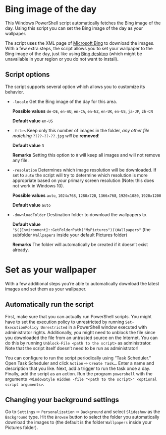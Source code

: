 Bing image of the day
=====================
This Windows PowerShell script automatically fetches the Bing image of
the day.
Using this script you can set the Bing image of the day as your
wallpaper.

The script uses the XML page of [Microsoft Bing](https://www.bing.com/)
to download the images.
With a few extra steps, the script allows you to set your wallpaper to
the Bing image of the day, just like using [Bing
desktop](http://blogs.msdn.com/b/buckh/archive/2013/01/02/bing-desktop-set-your-background-to-the-bing-image-of-the-day.aspx)
(which might be unavailable in your region or you do not want to
install).

Script options
--------------
The script supports several option which allows you to customize its
behavior.

* `-locale` Get the Bing image of the day for this area.

  **Possible values** `de-DE`, `en-AU`, `en-CA`, `en-NZ`,
  `en-UK`, `en-US`, `ja-JP`, `zh-CN`

  **Default value** `en-US`

* `-files` Keep only this number of images in the folder, *any other
  file matching* `????-??-??.jpg` *will be* **removed**!

  **Default value** `3`

  **Remarks** Setting this option to `0` will keep all images and will
  not remove any file.

* `-resolution` Determines which image resolution will be downloaded.
  If set to `auto` the script will try to determine which resolution
  is more appropriate based on your primary screen resolution (Note: this does not work in Windows 10).

  **Possible values** `auto`, `1024x768`, `1280x720`,
  `1366x768`, `1920x1080`, `1920x1200`

  **Default value** `auto`

* `-downloadFolder` Destination folder to download the wallpapers to.

  **Default value**
  `"$([Environment]::GetFolderPath("MyPictures"))\Wallpapers"`
  (the subfolder `Wallpapers` inside your default Pictures folder)

  **Remarks** The folder will automatically be created if it doesn’t
  exist already.

Set as your wallpaper
=====================
With a few additional steps you’re able to automatically download the
latest images and set them as your wallpaper.

Automatically run the script
----------------------------
First, make sure that you can actually run PowerShell scripts.
You might have to set the execution policy to unrestricted by running
`Set-ExecutionPolicy Unrestricted` in a PowerShell window executed with
administrator rights.
Additionally, you might need to unblock the file since you downloaded
the file from an untrusted source on the Internet.
You can do this by running `Unblock-File <path to the script>` as
administrator.
Note that the script itself doesn’t need to be run as administrator!

You can configure to run the script periodically using “Task Scheduler.”
Open Task Scheduler and click `Action` ⇨ `Create Task…`.
Enter a name and description that you like.
Next, add a trigger to run the task once a day.
Finally, add the script as an action.
Run the program `powershell` with the arguments `-WindowStyle Hidden
-file "<path to the script>" <optional script arguments>`.

Changing your background settings
---------------------------------
Go to `Settings` ⇨ `Personalization` ⇨ `Background` and select
`Slideshow` as the `Background` type.
Hit the `Browse` button to select the folder you automatically download
the images to (the default is the folder `Wallpapers` inside your
Pictures folder).
